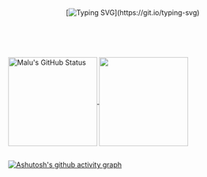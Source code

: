 <!--Customizing
<samp> </samp> 사이에 내용 수정 가능-->
<br>
<br>
<br>
<br>

<div align="center">
  
[![Typing SVG](https://readme-typing-svg.demolab.com?font=Playfair+Display&weight=600&size=31&pause=1000&color=8A0000&center=true&vCenter=true&random=true&width=435&lines=Hi+there%2C++I'm+Maria+Luiza.)](https://git.io/typing-svg)


</div>
<br>
<br>
<br>
<br>

<!--My Customizing align, height, color 등 수정 가능-->
<a href="https://github.com/mlluizza">
  <img align="center" style="height:180px" src="https://github-readme-stats.vercel.app/api?username=mlluizza&show_icons=true&include_all_commits=true&hide_border=true&bg_color=ffffff&title_color=8A0000&text_color=8A0000&icon_color=8A0000" alt="Malu's GitHub Status" />
</a>
<a href="https://github.com/JeongMinIsBest">
  <img align="center" style="height:180px" src="https://github-readme-stats.vercel.app/api/top-langs/?username=JeongMinIsBest&layout=compact&hide_border=true&bg_color=ffffff&title_color=8A0000&text_color=8A0000" />
</a>



##

[![Ashutosh's github activity graph](https://github-readme-activity-graph.vercel.app/graph?username=mlluizza&bg_color=ffffff&color=8A0000&line=8A0000&point=8A0000&area=true&hide_border=true)](https://github.com/mlluizza/github-readme-activity-graph)



##

